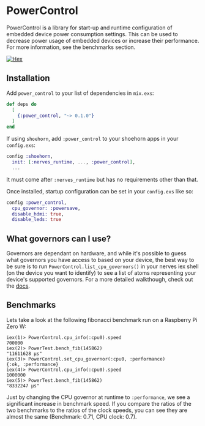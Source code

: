 # PowerControl

PowerControl is a library for start-up and runtime configuration of embedded device power consumption settings. This can be used to decrease power usage of embedded devices or increase their performance. For more information, see the benchmarks section.

[![Hex](https://img.shields.io/hexpm/v/power_control.svg?style=flat)](https://hexdocs.pm/power_control/PowerControl.html)

## Installation

Add `power_control` to your list of dependencies in `mix.exs`:

```elixir
def deps do
  [
    {:power_control, "~> 0.1.0"}
  ]
end
```

If using `shoehorn`, add `:power_control` to your shoehorn apps in your `config.exs`:

```elixir
config :shoehorn,
  init: [:nerves_runtime, ..., :power_control],
  ...
```
It must come after `:nerves_runtime` but has no requirements other than that.

Once installed, startup configuration can be set in your `config.exs` like so:

```elixir
config :power_control,
  cpu_governor: :powersave,
  disable_hdmi: true,
  disable_leds: true
```

## What governors can I use?

Governors are dependant on hardware, and while it's possible to guess what governors you have access to based on your device, the best way to be sure is to run `PowerControl.list_cpu_governors()` in your nerves iex shell (on the device you want to identify) to see a list of atoms representing your device's supported governors. For a more detailed walkthough, check out the [docs](https://hexdocs.pm/power_control/PowerControl.html).

## Benchmarks

Lets take a look at the following fibonacci benchmark run on a Raspberry Pi Zero W:

```
iex(1)> PowerControl.cpu_info(:cpu0).speed
700000
iex(2)> PowerTest.bench_fib(145862)
"11611628 μs"
iex(3)> PowerControl.set_cpu_governor(:cpu0, :performance)
{:ok, :performance}
iex(4)> PowerControl.cpu_info(:cpu0).speed
1000000
iex(5)> PowerTest.bench_fib(145862)
"8332247 μs"
```

Just by changing the CPU governor at runtime to `:performance`, we see a significant increase in benchmark speed. If you compare the ratios of the two benchmarks to the ratios of the clock speeds, you can see they are almost the same (Benchmark: 0.71, CPU clock: 0.7).

